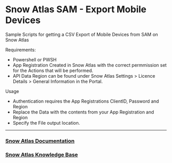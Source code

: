 # Snow Atlas SAM - Export Mobile Devices

Sample Scripts for getting a CSV Export of Mobile Devices from SAM on Snow Atlas
 
Requirements:
* Powershell or PWSH
* App Registration Created in Snow Atlas with the correct permmission set for the Actions that will be performed. 
* API Data Region can be found under Snow Atlas Settings > Licence Details > General Information in the Portal.

Usage
* Authentication requires the App Registrations ClientID, Password and Region
* Replace the Data with the contents from your App Registration and Region
* Specify the File output location. 
____

### [Snow Atlas Documentation](https://docs.snowsoftware.com/snow-atlas/?lang=en)

### [Snow Atlas Knowledge Base](https://community.snowsoftware.com/s/topic/0TO69000000wsBZGAY/sam-on-snow-atlas)

